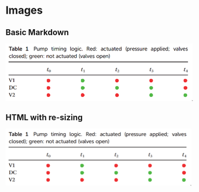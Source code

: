 
# Images

## Basic Markdown

![](5-phase-pump-actuation.png)

## HTML with re-sizing

<img src="5-phase-pump-actuation.png" style="width: 500px">
